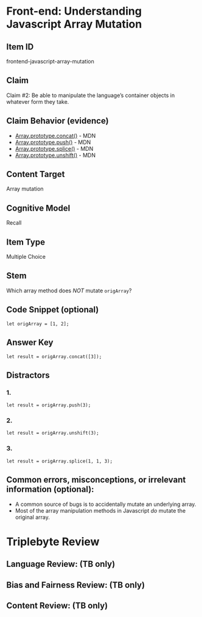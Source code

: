 # Front-end: Understanding Javascript Array Mutation

## Item ID
frontend-javascript-array-mutation

## Claim
Claim #2: Be able to manipulate the language’s container objects in whatever form they take.

## Claim Behavior (evidence)

* [Array.prototype.concat()](https://developer.mozilla.org/en-US/docs/Web/JavaScript/Reference/Global_Objects/Array/concat) - MDN
* [Array.prototype.push()](https://developer.mozilla.org/en-US/docs/Web/JavaScript/Reference/Global_Objects/Array/push) - MDN
* [Array.prototype.splice()](https://developer.mozilla.org/en-US/docs/Web/JavaScript/Reference/Global_Objects/Array/splice) - MDN
* [Array.prototype.unshift()](https://developer.mozilla.org/en-US/docs/Web/JavaScript/Reference/Global_Objects/Array/unshift) - MDN

## Content Target
Array mutation

## Cognitive Model
Recall


## Item Type
Multiple Choice

## Stem
Which array method does *NOT* mutate `origArray`?


## Code Snippet (optional)

```
let origArray = [1, 2];
```

## Answer Key

```
let result = origArray.concat([3]);
```

## Distractors

### 1.
```
let result = origArray.push(3);
```

### 2.
```
let result = origArray.unshift(3);
```

### 3.
```
let result = origArray.splice(1, 1, 3);
```


## Common errors, misconceptions, or irrelevant information (optional):

* A common source of bugs is to accidentally mutate an underlying array.
* Most of the array manipulation methods in Javascript *do* mutate the original array.

# Triplebyte Review


## Language Review: (TB only)


## Bias and Fairness Review: (TB only)


## Content Review: (TB only)